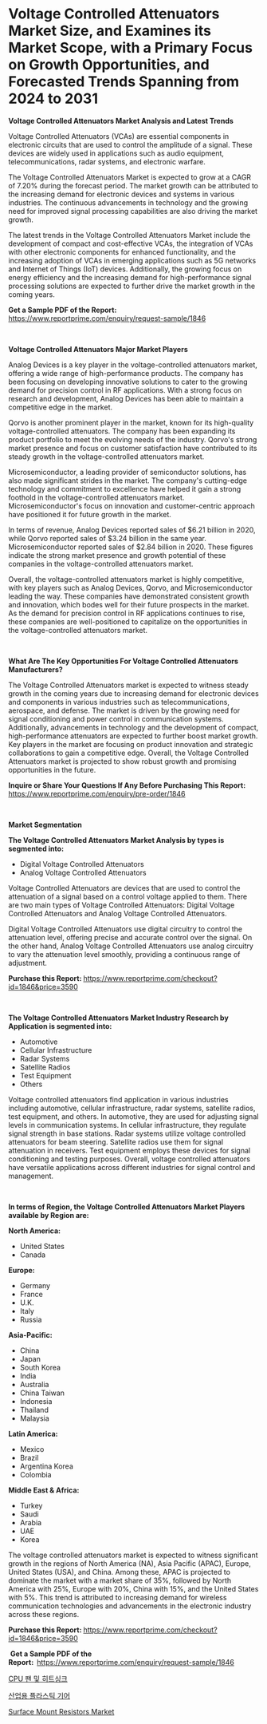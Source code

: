 <p><h1>Voltage Controlled Attenuators Market Size, and Examines its Market Scope, with a Primary Focus on Growth Opportunities, and Forecasted Trends Spanning from 2024 to 2031</h1></p><p><strong>Voltage Controlled Attenuators Market Analysis and Latest Trends</strong></p>
<p><p>Voltage Controlled Attenuators (VCAs) are essential components in electronic circuits that are used to control the amplitude of a signal. These devices are widely used in applications such as audio equipment, telecommunications, radar systems, and electronic warfare.</p><p>The Voltage Controlled Attenuators Market is expected to grow at a CAGR of 7.20% during the forecast period. The market growth can be attributed to the increasing demand for electronic devices and systems in various industries. The continuous advancements in technology and the growing need for improved signal processing capabilities are also driving the market growth.</p><p>The latest trends in the Voltage Controlled Attenuators Market include the development of compact and cost-effective VCAs, the integration of VCAs with other electronic components for enhanced functionality, and the increasing adoption of VCAs in emerging applications such as 5G networks and Internet of Things (IoT) devices. Additionally, the growing focus on energy efficiency and the increasing demand for high-performance signal processing solutions are expected to further drive the market growth in the coming years.</p></p>
<p><strong>Get a Sample PDF of the Report:&nbsp;</strong> <a href="https://www.reportprime.com/enquiry/request-sample/1846">https://www.reportprime.com/enquiry/request-sample/1846</a></p>
<p>&nbsp;</p>
<p><strong>Voltage Controlled Attenuators Major Market Players</strong></p>
<p><p>Analog Devices is a key player in the voltage-controlled attenuators market, offering a wide range of high-performance products. The company has been focusing on developing innovative solutions to cater to the growing demand for precision control in RF applications. With a strong focus on research and development, Analog Devices has been able to maintain a competitive edge in the market.</p><p>Qorvo is another prominent player in the market, known for its high-quality voltage-controlled attenuators. The company has been expanding its product portfolio to meet the evolving needs of the industry. Qorvo's strong market presence and focus on customer satisfaction have contributed to its steady growth in the voltage-controlled attenuators market.</p><p>Microsemiconductor, a leading provider of semiconductor solutions, has also made significant strides in the market. The company's cutting-edge technology and commitment to excellence have helped it gain a strong foothold in the voltage-controlled attenuators market. Microsemiconductor's focus on innovation and customer-centric approach have positioned it for future growth in the market.</p><p>In terms of revenue, Analog Devices reported sales of $6.21 billion in 2020, while Qorvo reported sales of $3.24 billion in the same year. Microsemiconductor reported sales of $2.84 billion in 2020. These figures indicate the strong market presence and growth potential of these companies in the voltage-controlled attenuators market.</p><p>Overall, the voltage-controlled attenuators market is highly competitive, with key players such as Analog Devices, Qorvo, and Microsemiconductor leading the way. These companies have demonstrated consistent growth and innovation, which bodes well for their future prospects in the market. As the demand for precision control in RF applications continues to rise, these companies are well-positioned to capitalize on the opportunities in the voltage-controlled attenuators market.</p></p>
<p>&nbsp;</p>
<p><strong>What Are The Key Opportunities For Voltage Controlled Attenuators Manufacturers?</strong></p>
<p><p>The Voltage Controlled Attenuators market is expected to witness steady growth in the coming years due to increasing demand for electronic devices and components in various industries such as telecommunications, aerospace, and defense. The market is driven by the growing need for signal conditioning and power control in communication systems. Additionally, advancements in technology and the development of compact, high-performance attenuators are expected to further boost market growth. Key players in the market are focusing on product innovation and strategic collaborations to gain a competitive edge. Overall, the Voltage Controlled Attenuators market is projected to show robust growth and promising opportunities in the future.</p></p>
<p><strong>Inquire or Share Your Questions If Any Before Purchasing This Report:</strong> <a href="https://www.reportprime.com/enquiry/pre-order/1846">https://www.reportprime.com/enquiry/pre-order/1846</a></p>
<p>&nbsp;</p>
<p><strong>Market Segmentation</strong></p>
<p><strong>The Voltage Controlled Attenuators Market Analysis by types is segmented into:</strong></p>
<p><ul><li>Digital Voltage Controlled Attenuators</li><li>Analog Voltage Controlled Attenuators</li></ul></p>
<p><p>Voltage Controlled Attenuators are devices that are used to control the attenuation of a signal based on a control voltage applied to them. There are two main types of Voltage Controlled Attenuators: Digital Voltage Controlled Attenuators and Analog Voltage Controlled Attenuators.</p><p>Digital Voltage Controlled Attenuators use digital circuitry to control the attenuation level, offering precise and accurate control over the signal. On the other hand, Analog Voltage Controlled Attenuators use analog circuitry to vary the attenuation level smoothly, providing a continuous range of adjustment.</p></p>
<p><strong>Purchase this Report:&nbsp;</strong><a href="https://www.reportprime.com/checkout?id=1846&price=3590">https://www.reportprime.com/checkout?id=1846&price=3590</a></p>
<p>&nbsp;</p>
<p><strong>The Voltage Controlled Attenuators Market Industry Research by Application is segmented into:</strong></p>
<p><ul><li>Automotive</li><li>Cellular Infrastructure</li><li>Radar Systems</li><li>Satellite Radios</li><li>Test Equipment</li><li>Others</li></ul></p>
<p><p>Voltage controlled attenuators find application in various industries including automotive, cellular infrastructure, radar systems, satellite radios, test equipment, and others. In automotive, they are used for adjusting signal levels in communication systems. In cellular infrastructure, they regulate signal strength in base stations. Radar systems utilize voltage controlled attenuators for beam steering. Satellite radios use them for signal attenuation in receivers. Test equipment employs these devices for signal conditioning and testing purposes. Overall, voltage controlled attenuators have versatile applications across different industries for signal control and management.</p></p>
<p>&nbsp;</p>
<p><strong>In terms of Region, the Voltage Controlled Attenuators Market Players available by Region are:</strong></p>
<p>
    <p> <strong> North America: </strong>
        <ul>
            <li>United States</li>
            <li>Canada</li>
        </ul>
        </p> 
    <p> <strong> Europe: </strong>
        <ul>
            <li>Germany</li>
            <li>France</li>
            <li>U.K.</li>
            <li>Italy</li>
            <li>Russia</li>
        </ul>
        </p> 
    <p> <strong> Asia-Pacific: </strong>
        <ul>
            <li>China</li>
            <li>Japan</li>
            <li>South Korea</li>
            <li>India</li>
            <li>Australia</li>
            <li>China Taiwan</li>
            <li>Indonesia</li>
            <li>Thailand</li>
            <li>Malaysia</li>
        </ul>
        </p> 
    <p> <strong> Latin America: </strong>
        <ul>
            <li>Mexico</li>
            <li>Brazil</li>
            <li>Argentina Korea</li>
            <li>Colombia</li>
        </ul>
        </p> 
    <p> <strong> Middle East & Africa: </strong>
        <ul>
            <li>Turkey</li>
            <li>Saudi</li>
            <li>Arabia</li>
            <li>UAE</li>
            <li>Korea</li>
        </ul>
    </p>
    </p>
<p><p>The voltage controlled attenuators market is expected to witness significant growth in the regions of North America (NA), Asia Pacific (APAC), Europe, United States (USA), and China. Among these, APAC is projected to dominate the market with a market share of 35%, followed by North America with 25%, Europe with 20%, China with 15%, and the United States with 5%. This trend is attributed to increasing demand for wireless communication technologies and advancements in the electronic industry across these regions.</p></p>
<p><strong>Purchase this Report: </strong><a href="https://www.reportprime.com/checkout?id=1846&price=3590">https://www.reportprime.com/checkout?id=1846&price=3590</a></p>
<p>&nbsp;<strong>Get a Sample PDF of the Report:&nbsp;&nbsp;</strong><a href="https://www.reportprime.com/enquiry/request-sample/1846">https://www.reportprime.com/enquiry/request-sample/1846</a></p>
<p><strong></strong></p>
<p><p><a href="https://medium.com/@raymondietrich7892023/cpu-%ED%8C%AC-%EB%B0%8F-%ED%9E%88%ED%8A%B8%EC%8B%B1%ED%81%AC-%EC%8B%9C%EC%9E%A5-%EC%8B%9C%EC%9E%A5-cagr-%EC%8B%9C%EC%9E%A5-%EB%8F%99%ED%96%A5-%EB%B0%8F-%EC%84%B1%EC%9E%A5-%EC%A0%84%EB%9E%B5%EC%97%90-%EB%8C%80%ED%95%9C-%ED%86%B5%EC%B0%B0%EB%A0%A5-8faa23808bf0">CPU 팬 및 히트싱크</a></p><p><a href="https://medium.com/@hulk678678/%EC%82%B0%EC%97%85%EC%9A%A9-%ED%94%8C%EB%9D%BC%EC%8A%A4%ED%8B%B1-%EA%B8%B0%EC%96%B4-%EC%8B%9C%EC%9E%A5-%EB%B6%84%EC%84%9D-%EA%B8%80%EB%A1%9C%EB%B2%8C-%EC%82%B0%EC%97%85-%EC%A0%84%EB%A7%9D-%EB%B0%8F-%EC%98%88%EC%B8%A1-2024%EB%85%84%EB%B6%80%ED%84%B0-2031%EB%85%84-d5cac2838979">산업용 플라스틱 기어</a></p><p><a href="https://github.com/joannagoyvaerts/Market-Research-Report-List-2/blob/main/surface-mount-resistors-market.md">Surface Mount Resistors Market</a></p></p>